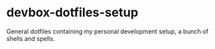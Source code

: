 # devbox-dotfiles-setup
General dotfiles containing my personal development setup, a bunch of shells and spells. 
